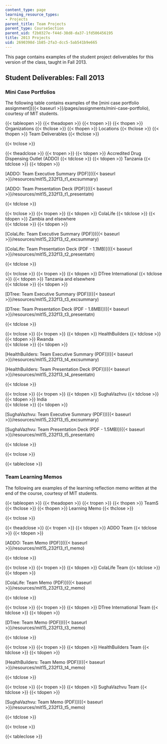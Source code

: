 ```yaml
---
content_type: page
learning_resource_types:
- Projects
parent_title: Team Projects
parent_type: CourseSection
parent_uid: f2b0327e-f44d-38d8-da37-1fd506456195
title: 2013 Projects
uid: 2690398d-1b85-2fa3-dcc5-5ab541b9e665
---
```


This page contains examples of the student project deliverables for this version of the class, taught in Fall 2013.

Student Deliverables: Fall 2013
-------------------------------

### Mini Case Portfolios

The following table contains examples of the [mini case portfolio assignment]({{< baseurl >}}/pages/assignments/mini-case-portfolio), courtesy of MIT students.

{{< tableopen >}}
{{< theadopen >}}
{{< tropen >}}
{{< thopen >}}
Organizations
{{< thclose >}}
{{< thopen >}}
Locations
{{< thclose >}}
{{< thopen >}}
Team Deliverables
{{< thclose >}}

{{< trclose >}}

{{< theadclose >}}
{{< tropen >}}
{{< tdopen >}}
Accredited Drug Dispensing Outlet (ADDO)
{{< tdclose >}}
{{< tdopen >}}
﻿Tanzania
{{< tdclose >}}
{{< tdopen >}}


[ADDO: Team Executive Summary (PDF)]({{< baseurl >}}/resources/mit15_232f13_t1_excsummary)

[ADDO: Team Presentation Deck (PDF)]({{< baseurl >}}/resources/mit15_232f13_t1_presentatn)


{{< tdclose >}}

{{< trclose >}}
{{< tropen >}}
{{< tdopen >}}
ColaLife
{{< tdclose >}}
{{< tdopen >}}
﻿Zambia and elsewhere  
{{< tdclose >}}
{{< tdopen >}}


[ColaLife: Team Executive Summary (PDF)]({{< baseurl >}}/resources/mit15_232f13_t2_excsummary)

[ColaLife: Team Presentation Deck (PDF - 1.1MB)]({{< baseurl >}}/resources/mit15_232f13_t2_presentatn)


{{< tdclose >}}

{{< trclose >}}
{{< tropen >}}
{{< tdopen >}}
DTree International
{{< tdclose >}}
{{< tdopen >}}
﻿Tanzania and elsewhere  
{{< tdclose >}}
{{< tdopen >}}


[DTree: Team Executive Summary (PDF)]({{< baseurl >}}/resources/mit15_232f13_t3_excsummary)

[DTree: Team Presentation Deck (PDF - 1.8MB)]({{< baseurl >}}/resources/mit15_232f13_t3_presentatn)


{{< tdclose >}}

{{< trclose >}}
{{< tropen >}}
{{< tdopen >}}
HealthBuilders
{{< tdclose >}}
{{< tdopen >}}
﻿Rwanda  
{{< tdclose >}}
{{< tdopen >}}


[HealthBuilders: Team Executive Summary (PDF)]({{< baseurl >}}/resources/mit15_232f13_t4_excsummary)

[HealthBuilders: Team Presentation Deck (PDF)]({{< baseurl >}}/resources/mit15_232f13_t4_presentatn)


{{< tdclose >}}

{{< trclose >}}
{{< tropen >}}
{{< tdopen >}}
SughaVazhvu
{{< tdclose >}}
{{< tdopen >}}
﻿India  
{{< tdclose >}}
{{< tdopen >}}


[SughaVazhvu: Team Executive Summary (PDF)]({{< baseurl >}}/resources/mit15_232f13_t5_excsummary)

[SughaVazhvu: Team Presentation Deck (PDF - 1.5MB)]({{< baseurl >}}/resources/mit15_232f13_t5_presentatn)


{{< tdclose >}}

{{< trclose >}}

{{< tableclose >}}

### Team Learning Memos

The following are examples of the learning reflection memo written at the end of the course, courtesy of MIT students.

{{< tableopen >}}
{{< theadopen >}}
{{< tropen >}}
{{< thopen >}}
TeamS
{{< thclose >}}
{{< thopen >}}
Learning Memo
{{< thclose >}}

{{< trclose >}}

{{< theadclose >}}
{{< tropen >}}
{{< tdopen >}}
ADDO Team
{{< tdclose >}}
{{< tdopen >}}


[ADDO: Team Memo (PDF)]({{< baseurl >}}/resources/mit15_232f13_t1_memo)


{{< tdclose >}}

{{< trclose >}}
{{< tropen >}}
{{< tdopen >}}
ColaLife Team
{{< tdclose >}}
{{< tdopen >}}


[ColaLife: Team Memo (PDF)]({{< baseurl >}}/resources/mit15_232f13_t2_memo)


{{< tdclose >}}

{{< trclose >}}
{{< tropen >}}
{{< tdopen >}}
DTree International Team
{{< tdclose >}}
{{< tdopen >}}


[DTree: Team Memo (PDF)]({{< baseurl >}}/resources/mit15_232f13_t3_memo)


{{< tdclose >}}

{{< trclose >}}
{{< tropen >}}
{{< tdopen >}}
HealthBuilders Team
{{< tdclose >}}
{{< tdopen >}}


[HealthBuilders: Team Memo (PDF)]({{< baseurl >}}/resources/mit15_232f13_t4_memo)


{{< tdclose >}}

{{< trclose >}}
{{< tropen >}}
{{< tdopen >}}
SughaVazhvu Team
{{< tdclose >}}
{{< tdopen >}}


[SughaVazhvu: Team Memo (PDF)]({{< baseurl >}}/resources/mit15_232f13_t5_memo)


{{< tdclose >}}

{{< trclose >}}

{{< tableclose >}}